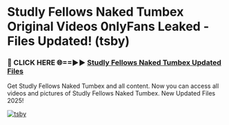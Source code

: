 # Studly Fellows Naked Tumbex Original Videos 0nlyFans Leaked - Files Updated! (tsby)

<h3>🔴 CLICK HERE 🌐==►► <a href="https://tinyurl.com/up5wt9bj" rel="nofollow">Studly Fellows Naked Tumbex Updated Files</a></h3>

Get Studly Fellows Naked Tumbex and all content. Now you can access all videos and pictures of Studly Fellows Naked Tumbex. New Updated Files 2025!

[![tsby](https://i.imgur.com/ABiUzMV.gif)](https://tinyurl.com/up5wt9bj)
